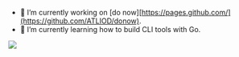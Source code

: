 - 🔭 I’m currently working on [do now][https://pages.github.com/](https://github.com/ATLIOD/donow).
- 🌱 I’m currently learning how to build CLI tools with Go.
  
<img src="https://github-readme-stats.vercel.app/api/top-langs/?username=ATLIOD"/>
